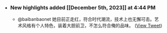- ### New highlights added [[December 5th, 2023]] at 4:44 PM
    - @baibanbaonet 她目前正走红，符合时代潮流，技术上也无懈可击。艺术风格有个人特色，装着大胆前卫，不怎么符合俺的品味。 ([View Tweet](https://twitter.com/ThomasZ93077836/status/1731953749244232076))
